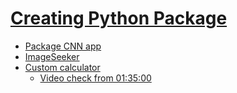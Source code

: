 # [Creating Python Package](https://github.com/c17hawke/HTMLrenderer-c17hawke)
- [Package CNN app](https://github.com/c17hawke/basic-CNN-app)
- [ImageSeeker](https://github.com/entbappy/ImageSeeker-Package)
- [Custom calculator](https://drive.google.com/drive/u/0/folders/1od1VX0cg0A8ClirNgBMnYDQXXvPERez-)
  - [Video check from 01:35:00](https://www.youtube.com/embed/lTo5RTq-IG0)
